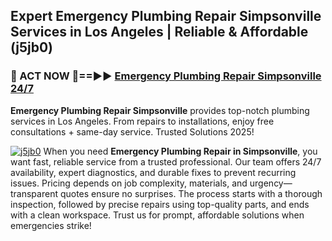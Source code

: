 ## Expert Emergency Plumbing Repair Simpsonville Services in Los Angeles | Reliable & Affordable (j5jb0)  

<h3>🚿 ACT NOW 🌟==►► <a href="https://tinyurl.com/2ne6vx2x" rel="nofollow">Emergency Plumbing Repair Simpsonville 24/7</a></h3>

**Emergency Plumbing Repair Simpsonville** provides top-notch plumbing services in Los Angeles. From repairs to installations, enjoy free consultations + same-day service. Trusted Solutions 2025!

[![j5jb0](https://i.imgur.com/4PFF4AK.jpeg)](https://tinyurl.com/2ne6vx2x)
When you need **Emergency Plumbing Repair in Simpsonville**, you want fast, reliable service from a trusted professional. Our team offers 24/7 availability, expert diagnostics, and durable fixes to prevent recurring issues. Pricing depends on job complexity, materials, and urgency—transparent quotes ensure no surprises. The process starts with a thorough inspection, followed by precise repairs using top-quality parts, and ends with a clean workspace. Trust us for prompt, affordable solutions when emergencies strike!